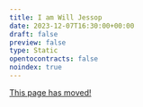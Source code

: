 ```yaml
---
title: I am Will Jessop
date: 2023-12-07T16:30:00+00:00
draft: false
preview: false
type: Static
opentocontracts: false
noindex: true
---
```


<a href="/about/hire-me/august-2024-ahth5/">This page has moved!</a>
